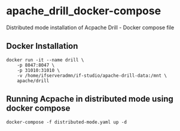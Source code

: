 # apache_drill_docker-compose

Distributed mode installation of Acpache Drill - Docker compose file 


## Docker Installation

```
docker run -it --name drill \
	-p 8047:8047 \
	-p 31010:31010 \
	-v /home/ifserveradmn/if-studio/apache-drill-data:/mnt \
	apache/drill
```



## Running Acpache in distributed mode using docker compose 

```
docker-compose -f distributed-mode.yaml up -d
```
